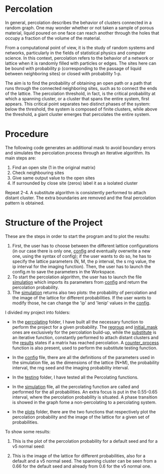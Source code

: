 # Percolation

In general, percolation describes the behavior of clusters connected in a random graph.
One may wonder whether or not taken a sample of porous material, liquid poured on one face can reach another through the holes that occupy a fraction of the volume of the material. 

From a computational point of view, it is the study of random systems and networks, particularly in the fields of statistical physics and computer science. In this context, percolation refers to the behavior of a network or lattice when it is randomly filled with particles or edges. The sites here can be bound with probability p (corresponding to the passage of liquid between neighboring sites) or closed with probability 1-p. 

The aim is to find the probability of obtaining an open path or a path that runs through the connected neighboring sites, such as to connect the ends of the lattice. The percolation threshold, in fact, is the critical probability at which a spanning cluster, or a cluster that spans the entire system, first appears. This critical point separates two distinct phases of the system: below the threshold, the system is composed of finite clusters, while above the threshold, a giant cluster emerges that percolates the entire system.
 
# Procedure

The following code generates an additional mask to avoid boundary errors and simulates the percolation process through an iterative algorithm. Its main steps are:
1. Find an open site (1 in the original matrix)
2. Check neighbouring sites 
3. Give same output value to the open sites
4. If surrounded by close site (zeros) label it as a isolated cluster 

Repeat 2-4. 
A substitute algorithm is consistently performed to attach distant cluster. The extra boundaries are removed and the final percolation pattern is obtained.

# Structure of the Project

These are the steps in order to start the program and to plot the results:
1. First, the user has to choose between the different lattice configurations (in our case there is only one, [config](https://github.com/tonybarrel/Percolation/blob/main/config.m) and eventually overwrite a new one, using the syntax of config); if the user wants to do so, he has to specify the lattice parameters (N, M, the p interval, the s rng value, the ip interval for the imaging function). Then, the user has to launch the config.m to save the parameters in the Workspace.
2. To start the percolation algorithm, the user has to launch the file [simulation](https://github.com/tonybarrel/Percolation/blob/main/simulation.m) which imports its parameters from [config](https://github.com/tonybarrel/Percolation/blob/main/config.m) and return the percolation probability.
3. The [simulation](https://github.com/tonybarrel/Percolation/blob/main/simulation.m) returns also two plots: the probability of percolation and the image of the lattice for different probabilities. If the user wants to modify those, he can change the 'ip' and 'lenip' values in the [config](https://github.com/tonybarrel/Percolation/blob/main/config.m).

I divided my project into folders:

- In the [percolating](https://github.com/tonybarrel/Percolation/tree/main/percolating) folder, I have built all the necessary function to perform the project for a given probability. The [regroup](https://github.com/tonybarrel/Percolation/blob/main/percolating/regroup.m) and [initial_mask](https://github.com/tonybarrel/Percolation/blob/main/percolating/initial_mask.m) ones are exclusively for the percolation build-up, while the [substitute](https://github.com/tonybarrel/Percolation/blob/main/percolating/substitue.m) is an iterative function, constantly performed to attach distant clusters and the [results](https://github.com/tonybarrel/Percolation/blob/main/percolating/results.m) states if a matrix has reached percolation. A [counter_process](https://github.com/tonybarrel/Percolation/blob/main/percolating/counter_process.m) function is also present, used to perform the substitute testing function.

- In the [config](https://github.com/tonybarrel/Percolation/blob/main/config.m) file, there are all the definitions of the parameters used in the simulation file, as the dimensions of the lattice (N*M), the probability interval, the rng seed and the imaging probability interval.

- In the [testing](https://github.com/tonybarrel/Percolation/tree/main/testing) folder, I have tested all the Percolating functions.

- In the [simulation](https://github.com/tonybarrel/Percolation/blob/main/simulation.m) file, all the percolating function are called and performed for the all probabilities. An extra focus is put in the 0.55-0.65 interval, where the percolation probability is situated. A phase transition is showed in the graph fome a non-percolating to a percolating system. 

- In the [plots](https://github.com/tonybarrel/Percolation/tree/main/plots) folder, there are the two functions that respectively plot the percolation probability and the image of the lattice for a given set of probabilities.

To show some results:

1. This is the plot of the percolation probability for a default seed and for a v5 normal seed:

2. This is the image of the lattice for different probabilities, also for a default and a v5 normal seed. The spanning cluster can be seen from a 0.66 for the default seed and already from 0.6 for the v5 normal one.
